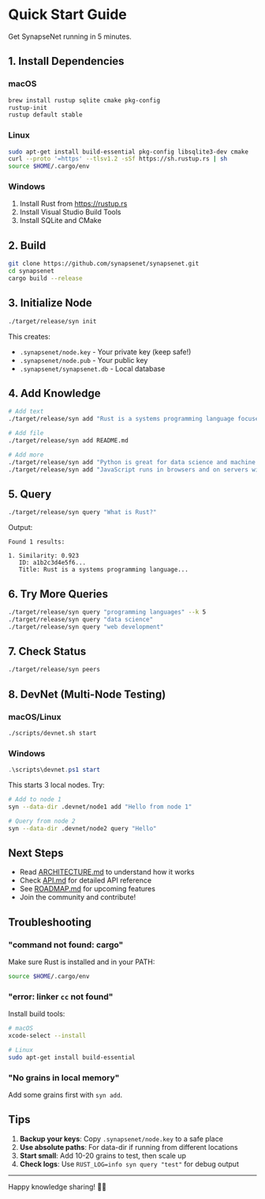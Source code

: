 # Quick Start Guide

Get SynapseNet running in 5 minutes.

## 1. Install Dependencies

### macOS
```bash
brew install rustup sqlite cmake pkg-config
rustup-init
rustup default stable
```

### Linux
```bash
sudo apt-get install build-essential pkg-config libsqlite3-dev cmake
curl --proto '=https' --tlsv1.2 -sSf https://sh.rustup.rs | sh
source $HOME/.cargo/env
```

### Windows
1. Install Rust from https://rustup.rs
2. Install Visual Studio Build Tools
3. Install SQLite and CMake

## 2. Build

```bash
git clone https://github.com/synapsenet/synapsenet.git
cd synapsenet
cargo build --release
```

## 3. Initialize Node

```bash
./target/release/syn init
```

This creates:
- `.synapsenet/node.key` - Your private key (keep safe!)
- `.synapsenet/node.pub` - Your public key
- `.synapsenet/synapsenet.db` - Local database

## 4. Add Knowledge

```bash
# Add text
./target/release/syn add "Rust is a systems programming language focused on safety and performance"

# Add file
./target/release/syn add README.md

# Add more
./target/release/syn add "Python is great for data science and machine learning"
./target/release/syn add "JavaScript runs in browsers and on servers with Node.js"
```

## 5. Query

```bash
./target/release/syn query "What is Rust?"
```

Output:
```
Found 1 results:

1. Similarity: 0.923
   ID: a1b2c3d4e5f6...
   Title: Rust is a systems programming language...
```

## 6. Try More Queries

```bash
./target/release/syn query "programming languages" --k 5
./target/release/syn query "data science"
./target/release/syn query "web development"
```

## 7. Check Status

```bash
./target/release/syn peers
```

## 8. DevNet (Multi-Node Testing)

### macOS/Linux
```bash
./scripts/devnet.sh start
```

### Windows
```powershell
.\scripts\devnet.ps1 start
```

This starts 3 local nodes. Try:

```bash
# Add to node 1
syn --data-dir .devnet/node1 add "Hello from node 1"

# Query from node 2
syn --data-dir .devnet/node2 query "Hello"
```

## Next Steps

- Read [ARCHITECTURE.md](ARCHITECTURE.md) to understand how it works
- Check [API.md](API.md) for detailed API reference
- See [ROADMAP.md](ROADMAP.md) for upcoming features
- Join the community and contribute!

## Troubleshooting

### "command not found: cargo"
Make sure Rust is installed and in your PATH:
```bash
source $HOME/.cargo/env
```

### "error: linker `cc` not found"
Install build tools:
```bash
# macOS
xcode-select --install

# Linux
sudo apt-get install build-essential
```

### "No grains in local memory"
Add some grains first with `syn add`.

## Tips

1. **Backup your keys**: Copy `.synapsenet/node.key` to a safe place
2. **Use absolute paths**: For data-dir if running from different locations
3. **Start small**: Add 10-20 grains to test, then scale up
4. **Check logs**: Use `RUST_LOG=info syn query "test"` for debug output

---

Happy knowledge sharing! 🧠✨
